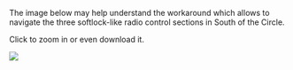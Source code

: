 The image below may help understand the workaround which allows to navigate the three softlock-like radio control sections in South of the Circle.

Click to zoom in or even download it.

![](/../../../../RoseTheFlower/UltrawideIndex/blob/main/instructions/southofthecircle.jpg)
